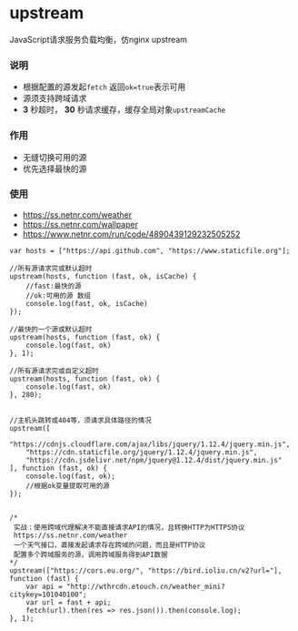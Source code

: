 ﻿# upstream
JavaScript请求服务负载均衡，仿nginx upstream

### 说明
- 根据配置的源发起`fetch` 返回`ok=true`表示可用
- 源须支持跨域请求
-  **3** 秒超时， **30** 秒请求缓存，缓存全局对象`upstreamCache`

### 作用
- 无缝切换可用的源
- 优先选择最快的源

### 使用
- <https://ss.netnr.com/weather>
- <https://ss.netnr.com/wallpaper>
- <https://www.netnr.com/run/code/4890439129232505252>

```
var hosts = ["https://api.github.com", "https://www.staticfile.org"];

//所有源请求完或默认超时
upstream(hosts, function (fast, ok, isCache) {
    //fast:最快的源
    //ok:可用的源 数组
    console.log(fast, ok, isCache)
});

//最快的一个源或默认超时
upstream(hosts, function (fast, ok) {
    console.log(fast, ok)
}, 1);

//所有源请求完或自定义超时
upstream(hosts, function (fast, ok) {
    console.log(fast, ok)
}, 280);


//主机头跳转或404等，须请求具体路径的情况
upstream([
    "https://cdnjs.cloudflare.com/ajax/libs/jquery/1.12.4/jquery.min.js",
    "https://cdn.staticfile.org/jquery/1.12.4/jquery.min.js",
    "https://cdn.jsdelivr.net/npm/jquery@1.12.4/dist/jquery.min.js"
], function (fast, ok) {
    console.log(fast, ok);
    //根据ok变量提取可用的源
});


/*
 实战：使用跨域代理解决不能直接请求API的情况，且转换HTTP为HTTPS协议
 https://ss.netnr.com/weather
 一个天气接口，直接发起请求存在跨域的问题，而且是HTTP协议
 配置多个跨域服务的源，调用跨域服务得到API数据
*/
upstream(["https://cors.eu.org/", "https://bird.ioliu.cn/v2?url="], function (fast) {
    var api = "http://wthrcdn.etouch.cn/weather_mini?citykey=101040100";
    var url = fast + api;
    fetch(url).then(res => res.json()).then(console.log);
}, 1);
```